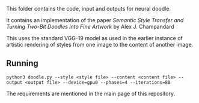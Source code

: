 This folder contains the code, input and outputs for neural doodle.

It contains an implementation of the paper *_Semantic Style Transfer and Turning Two-Bit Doodles into Fine Artwork_* by Alex J. Champandard

This uses the standard VGG-19 model as used in the earlier instance of artistic rendering of styles from one image to the content of another image.

## Running
`python3 doodle.py --style <style file> --content <content file> --output <output file> --device=gpu0 --phases=4 --iterations=80`

The requirements are mentioned in the main page of this repository.
